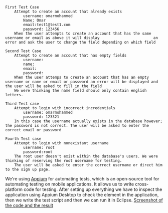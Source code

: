 	First Test Case
		Attempt to create an account that already exists
			username: omarmohammed
			Name: Omar
			email:test1@test1.com
			password: 123456
		When the user attempts to create an account that has the same username or email as above it will display                        an error and ask the user to change the field depending on which field
	
	Second Test Case
		Attempt to create an account that has empty fields
			username: 
			name: 
			email:
			password:
		When the user attemps to create an account that has an empty username or name or email or password an error will be displayed and the user will be asked to fill in the field
		We were thinking the name field should only contain english letters.
	
	Third Test case
		Attempt to login with incorrect incredentials
			username: omarmohammed
			password: 123321
		In this case the username actually exists in the database however; the password is not correct. The user will be asked to enter the correct email or password
		
	Fourth Test case
		Attempt to login with nonexistant username
			username: root
			password:root
		The root user doesn't exist within the database's users. We were thinking of reserving the root username for testing.
		The user will be asked to enter the correct username or direct him to the sign up page.
			
We're using [Appium](http://appium.io/) for automating tests, which is an open-source tool for automating testing on mobile applications. It allows us to write cross-platform code for testing.
After setting up everything we have to inspect the application using Appium Desktop to check the element in the application,
then we write the test script and then we can run it in Eclipse.
[Screenshot of the code and the result](https://prnt.sc/hipylu)
